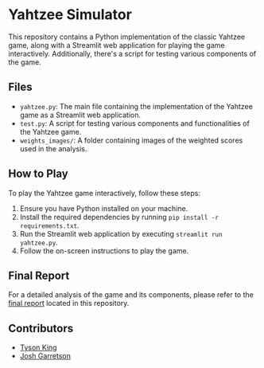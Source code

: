# Yahtzee Simulator

This repository contains a Python implementation of the classic Yahtzee game, along with a Streamlit web application for playing the game interactively. Additionally, there's a script for testing various components of the game.

## Files

- `yahtzee.py`: The main file containing the implementation of the Yahtzee game as a Streamlit web application.
- `test.py`: A script for testing various components and functionalities of the Yahtzee game.
- `weights_images/`: A folder containing images of the weighted scores used in the analysis.

## How to Play

To play the Yahtzee game interactively, follow these steps:

1. Ensure you have Python installed on your machine.
2. Install the required dependencies by running `pip install -r requirements.txt`.
3. Run the Streamlit web application by executing `streamlit run yahtzee.py`.
4. Follow the on-screen instructions to play the game.

## Final Report

For a detailed analysis of the game and its components, please refer to the [final report](final_report.pdf) located in this repository.

## Contributors

- [Tyson King](https://github.com/tmking2002)
- [Josh Garretson](https://github.com/jgarre37)
